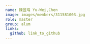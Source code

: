 ```yaml
---
name: 陳昱瑋 Yu-Wei,Chen 
image: images/members/311581003.jpg 
role: master
group: alum
links:
  github: link_to_github 
---
```

